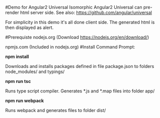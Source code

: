 #Demo for Angular2 Universal Isomorphic
Angular2 Universal can pre- render html server side. See also: https://github.com/angular/universal

For simplicity in this demo it's all done client side. The generated html is then displayed as alert.

#Prerequiste
nodejs.org (Download https://nodejs.org/en/download/)

npmjs.com (Included in nodejs.org)
#Install
Command Prompt: 

**npm install**

Downloads and installs packages defined in file package.json to folders node_modules/ and typings/

**npm run tsc**

Runs type script compiler. Generates *.js and *.map files into folder app/

**npm run webpack**

Runs webpack and generates files to folder dist/
